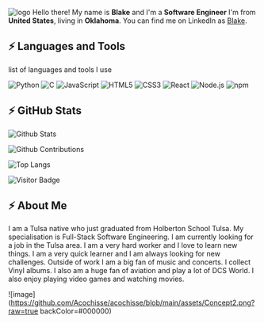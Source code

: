 ![logo](https://github.com/Acochisse/acochisse/assets/61358550/5992e7ab-3664-438c-8a10-7d84f5dede19)
Hello there!
My name is **Blake** and I'm a **Software Engineer**  I'm from **United States**, living in **Oklahoma**. You can find me on LinkedIn as [Blake](https://www.linkedin.com/in/leestewart909/).

## ⚡ Languages and Tools
list of languages and tools I use

![Python](https://img.shields.io/badge/-Python-000000?style=flat&logo=python)
![C](https://img.shields.io/badge/-C-000000?style=flat&logo=C)
![JavaScript](https://img.shields.io/badge/-JavaScript-000000?style=flat&logo=javascript)
![HTML5](https://img.shields.io/badge/-HTML5-000000?style=flat&logo=HTML5)
![CSS3](https://img.shields.io/badge/-CSS3-000000?style=flat&logo=CSS3)
![React](https://img.shields.io/badge/-React-000000?style=flat&logo=react)
![Node.js](https://img.shields.io/badge/-Node.js-000000?style=flat&logo=node.js)
![npm](https://img.shields.io/badge/-npm-000000?style=flat&logo=npm)

## ⚡ GitHub Stats

![Github Stats](https://github-readme-stats.vercel.app/api?username=acochisse&count_private=true&show_icons=true&include_all_commits=true)

![Github Contributions](https://github-readme-streak-stats.herokuapp.com/?user=acochisse&hide_border=true)

![Top Langs](https://github-readme-stats.vercel.app/api/top-langs/?username=acochisse&hide=TeX&layout=compact)

![Visitor Badge](https://visitor-badge.laobi.icu/badge?page_id=acochisse.acochisse)

## ⚡ About Me
I am a Tulsa native who just graduated from Holberton School Tulsa. My specialisation is Full-Stack Software Engineering. I am currently looking for a job in the Tulsa area. I am a very hard worker and I love to learn new things. I am a very quick learner and I am always looking for new challenges.
Outside of work I am a big fan of music and concerts. I collect Vinyl albums. I also am a huge fan of aviation and play a lot of DCS World. I also enjoy playing video games and watching movies.



![image](https://github.com/Acochisse/acochisse/blob/main/assets/Concept2.png?raw=true backColor=#000000)
